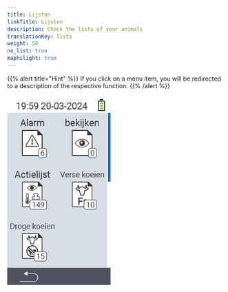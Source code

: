 ```yaml
---
title: Lijsten
linkTitle: Lijsten
description: Check the lists of your animals
translationKey: lists
weight: 50
no_list: true
maphilight: true
---
```

{{% alert title="Hint" %}}
If you click on a menu item, you will be redirected to a description of the respective function.
{{% /alert %}}

<img src="images/lists.png" alt="VitalControl New on farm" title="New on farm" usemap="#workmap" class="maphilight" />

<map name="workmap">
  <area shape="rect" coords="3,40,116,160" alt="Alarmlijsten" title="Check out your alarm list&#10;Mouse click: open documentation" href="/nl/docs/lists/alarm/">
  <area shape="rect" coords="3,160,116,280" alt="Actienlijst" title="Check out your on action list.&#10;Mouse click: open documentation" href="/nl/docs/lists/actions/">
  <area shape="rect" coords="3,280,116,399" alt="Droge koeien" title="Check out your dry cows list&#10;Mouse click: open documentation" href="/nl/docs/lists/dry-cows/">

  <area shape="rect" coords="116,40,230,160" alt="bekijken" title="Check out your on watch list&#10;Mouse click: open documentation" href="/nl/docs/lists/on-watch/">
  <area shape="rect" coords="116,160,230,280" alt="Verse koeien" title="Check out your fresh cows list&#10;Mouse click: open documentation" href="/nl/docs/lists/fresh-cows/">

  <area shape="rect" coords="2,401,115,438" alt="Back" title="Jump back one level" href="/nl/docs/menu/mainmenu/">
</map>
